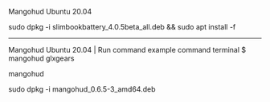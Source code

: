 Mangohud Ubuntu 20.04

sudo dpkg -i slimbookbattery_4.0.5beta_all.deb && sudo apt install -f

_________________________________________________________________________________________

Mangohud Ubuntu 20.04 | Run command example command terminal $ mangohud glxgears

mangohud <application>

sudo dpkg -i mangohud_0.6.5-3_amd64.deb

